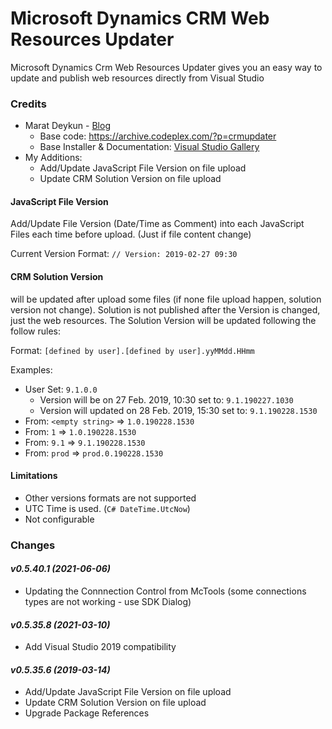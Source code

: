 # Microsoft Dynamics CRM Web Resources Updater

Microsoft Dynamics Crm Web Resources Updater gives you an easy way to update and publish web resources directly from Visual Studio

### Credits

  + Marat Deykun - [Blog](http://happycrm.blogspot.com/p/crm-publisher.html)
	+ Base code: https://archive.codeplex.com/?p=crmupdater
    + Base Installer & Documentation: [Visual Studio Gallery](https://marketplace.visualstudio.com/items?itemName=MaratVDeykun.MicrosoftDynamicsCRMWebResourcesUpdater)
  + My Additions:
	+ Add/Update JavaScript File Version on file upload	
    + Update CRM Solution Version on file upload


#### JavaScript File Version
Add/Update File Version (Date/Time as Comment) into each JavaScript Files each time before upload. (Just if file content change)

Current Version Format: ```// Version: 2019-02-27 09:30```

####	CRM Solution Version
will be updated after upload some files (if none file upload happen, solution version not change). Solution is not published after the Version is changed, just the web resources.
The Solution Version will be updated following the follow rules:

Format: ```[defined by user].[defined by user].yyMMdd.HHmm```

Examples: 
+ User Set:  ```9.1.0.0```
  + Version will be on 27 Feb. 2019, 10:30 set to:  ```9.1.190227.1030``` 
  + Version will updated on 28 Feb. 2019, 15:30 set to:  ```9.1.190228.1530``` 
+ From: ```<empty string>``` => ```1.0.190228.1530```
+ From: ```1``` => ```1.0.190228.1530```
+ From: ```9.1``` => ```9.1.190228.1530```
+ From: ```prod``` => ```prod.0.190228.1530```

#### Limitations
+ Other versions formats are not supported
+ UTC Time is used. (```C# DateTime.UtcNow```)
+ Not configurable

		
### Changes
#### _v0.5.40.1 (2021-06-06)_
+ Updating the Connnection Control from McTools (some connections types are not working - use SDK Dialog)
#### _v0.5.35.8 (2021-03-10)_
+ Add Visual Studio 2019 compatibility
#### _v0.5.35.6 (2019-03-14)_
+ Add/Update JavaScript File Version on file upload	
+ Update CRM Solution Version on file upload
+ Upgrade Package References

